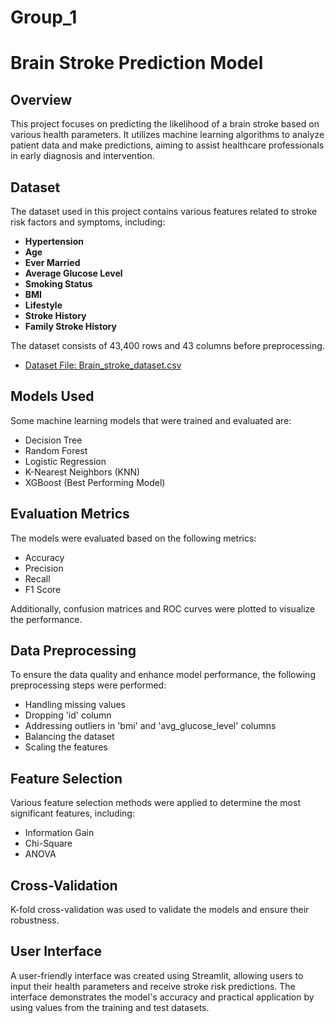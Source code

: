 # Group_1
# Brain Stroke Prediction Model

## Overview

This project focuses on predicting the likelihood of a brain stroke based on various health parameters. It utilizes machine learning algorithms to analyze patient data and make predictions, aiming to assist healthcare professionals in early diagnosis and intervention.

## Dataset

The dataset used in this project contains various features related to stroke risk factors and symptoms, including:

- **Hypertension**
- **Age**
- **Ever Married**
- **Average Glucose Level**
- **Smoking Status**
- **BMI**
- **Lifestyle**
- **Stroke History**
- **Family Stroke History**

The dataset consists of 43,400 rows and 43 columns before preprocessing.

- [Dataset File: Brain_stroke_dataset.csv](https://github.com/SpringBoard-Batch02-StrokePrediction/Group_1/blob/main/Brain_stroke_dataset.csv)

## Models Used

Some machine learning models that were trained and evaluated are:

- Decision Tree
- Random Forest
- Logistic Regression
- K-Nearest Neighbors (KNN)
- XGBoost (Best Performing Model)

## Evaluation Metrics

The models were evaluated based on the following metrics:

- Accuracy
- Precision
- Recall
- F1 Score

Additionally, confusion matrices and ROC curves were plotted to visualize the performance.

## Data Preprocessing

To ensure the data quality and enhance model performance, the following preprocessing steps were performed:

- Handling missing values
- Dropping 'id' column
- Addressing outliers in 'bmi' and 'avg_glucose_level' columns
- Balancing the dataset
- Scaling the features

## Feature Selection

Various feature selection methods were applied to determine the most significant features, including:

- Information Gain
- Chi-Square
- ANOVA

## Cross-Validation

K-fold cross-validation was used to validate the models and ensure their robustness.

## User Interface

A user-friendly interface was created using Streamlit, allowing users to input their health parameters and receive stroke risk predictions. The interface demonstrates the model's accuracy and practical application by using values from the training and test datasets.

